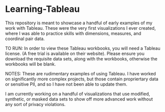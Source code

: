 # Learning-Tableau

This repository is meant to showcase a handful of early examples of my work with Tableau. These were the very first visualizations I ever created, where I was able to practice skills with dimensions, measures, and coordinal pair data. 

TO RUN:
In order to view these Tableau workbooks, you will need a Tableau license. (A free trial is available on their website). Please ensure you download the requisite data sets, along with the workbooks, otherwise the workbooks will be blank.

NOTES:
These are rudimentary examples of using Tableau. I have worked on significantly more complex projects, but those contain propriertary data or sensitive PII, and so I have not been able to update them.

I am currently working on a handful of visualizations that use modified, synthetic, or masked data sets to show off more advanced work without any sort of privacy violations. 
